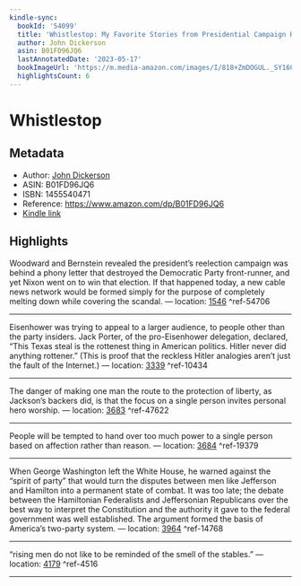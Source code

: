 ```yaml
---
kindle-sync:
  bookId: '54099'
  title: 'Whistlestop: My Favorite Stories from Presidential Campaign History'
  author: John Dickerson
  asin: B01FD96JQ6
  lastAnnotatedDate: '2023-05-17'
  bookImageUrl: 'https://m.media-amazon.com/images/I/818+ZmDOGUL._SY160.jpg'
  highlightsCount: 6
---
```

# Whistlestop
## Metadata
* Author: [John Dickerson](https://www.amazon.comundefined)
* ASIN: B01FD96JQ6
* ISBN: 1455540471
* Reference: https://www.amazon.com/dp/B01FD96JQ6
* [Kindle link](kindle://book?action=open&asin=B01FD96JQ6)

## Highlights
Woodward and Bernstein revealed the president’s reelection campaign was behind a phony letter that destroyed the Democratic Party front-runner, and yet Nixon went on to win that election. If that happened today, a new cable news network would be formed simply for the purpose of completely melting down while covering the scandal. — location: [1546](kindle://book?action=open&asin=B01FD96JQ6&location=1546) ^ref-54706

---
Eisenhower was trying to appeal to a larger audience, to people other than the party insiders. Jack Porter, of the pro-Eisenhower delegation, declared, “This Texas steal is the rottenest thing in American politics. Hitler never did anything rottener.” (This is proof that the reckless Hitler analogies aren’t just the fault of the Internet.) — location: [3339](kindle://book?action=open&asin=B01FD96JQ6&location=3339) ^ref-10434

---
The danger of making one man the route to the protection of liberty, as Jackson’s backers did, is that the focus on a single person invites personal hero worship. — location: [3683](kindle://book?action=open&asin=B01FD96JQ6&location=3683) ^ref-47622

---
People will be tempted to hand over too much power to a single person based on affection rather than reason. — location: [3684](kindle://book?action=open&asin=B01FD96JQ6&location=3684) ^ref-19379

---
When George Washington left the White House, he warned against the “spirit of party” that would turn the disputes between men like Jefferson and Hamilton into a permanent state of combat. It was too late; the debate between the Hamiltonian Federalists and Jeffersonian Republicans over the best way to interpret the Constitution and the authority it gave to the federal government was well established. The argument formed the basis of America’s two-party system. — location: [3964](kindle://book?action=open&asin=B01FD96JQ6&location=3964) ^ref-14768

---
“rising men do not like to be reminded of the smell of the stables.” — location: [4179](kindle://book?action=open&asin=B01FD96JQ6&location=4179) ^ref-4516

---

